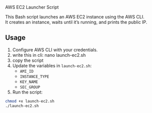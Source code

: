 AWS EC2 Launcher Script

This Bash script launches an AWS EC2 instance using the AWS CLI.  
It creates an instance, waits until it’s running, and prints the public IP.

## Usage
1. Configure AWS CLI with your credentials.
2. write this in cli: nano launch-ec2.sh
3. copy the script
4. Update the variables in `launch-ec2.sh`:
   - `AMI_ID`
   - `INSTANCE_TYPE`
   - `KEY_NAME`
   - `SEC_GROUP`
5. Run the script:

```bash
chmod +x launch-ec2.sh
./launch-ec2.sh
